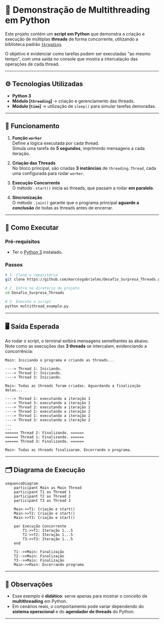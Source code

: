 # 🧵 Demonstração de Multithreading em Python

Este projeto contém um **script em Python** que demonstra a criação e execução de múltiplas **threads** de forma concorrente, utilizando a biblioteca padrão [`threading`](https://docs.python.org/3/library/threading.html).

O objetivo é evidenciar como tarefas podem ser executadas "ao mesmo tempo", com uma saída no console que mostra a intercalação das operações de cada thread.

---

## ⚙️ Tecnologias Utilizadas

- **Python 3**
- **Módulo [`threading`]** → criação e gerenciamento das threads.
- **Módulo [`time`]** → utilização de `sleep()` para simular tarefas demoradas.

---

## 📖 Funcionamento

1. **Função `worker`**  
   Define a lógica executada por cada thread.  
   Simula uma tarefa de **5 segundos**, imprimindo mensagens a cada iteração.

2. **Criação das Threads**  
   No bloco principal, são criadas **3 instâncias** de `threading.Thread`, cada uma configurada para rodar `worker`.

3. **Execução Concorrente**  
   O método `.start()` inicia as threads, que passam a rodar **em paralelo**.

4. **Sincronização**  
   O método `.join()` garante que o programa principal **aguarde a conclusão** de todas as threads antes de encerrar.

---

## 🚀 Como Executar

### Pré-requisitos
- Ter o [Python 3](https://www.python.org/downloads/) instalado.

### Passos
```sh
# 1. Clone o repositório
git clone https://github.com/marcosgabrielms/Desafio_Surpresa_Threads.git

# 2. Entre no diretório do projeto
cd Desafio_Surpresa_Threads

# 3. Execute o script
python multithread_example.py
```

---

## 🖥️ Saída Esperada

Ao rodar o script, o terminal exibirá mensagens semelhantes às abaixo.  
Note como as execuções das **3 threads** se intercalam, evidenciando a concorrência:

```
Main: Iniciando o programa e criando as threads...

----> Thread 1: Iniciando.
----> Thread 2: Iniciando.
----> Thread 3: Iniciando.

Main: Todas as threads foram criadas. Aguardando a finalização delas...

----> Thread 1: executando a iteração 1
----> Thread 3: executando a iteração 1
----> Thread 2: executando a iteração 1
----> Thread 2: executando a iteração 2
----> Thread 1: executando a iteração 2
----> Thread 3: executando a iteração 2
...
...
====== Thread 2: Finalizando. ======
====== Thread 1: Finalizando. ======
====== Thread 3: Finalizando. ======

Main: Todas as threads finalizaram. Encerrando o programa.
```

---

## 🗂️ Diagrama de Execução

```mermaid
sequenceDiagram
    participant Main as Main Thread
    participant T1 as Thread 1
    participant T2 as Thread 2
    participant T3 as Thread 3

    Main->>T1: Criação e start()
    Main->>T2: Criação e start()
    Main->>T3: Criação e start()

    par Execução Concorrente
        T1->>T1: Iteração 1...5
        T2->>T2: Iteração 1...5
        T3->>T3: Iteração 1...5
    end

    T1-->>Main: Finalização
    T2-->>Main: Finalização
    T3-->>Main: Finalização
    Main->>Main: Encerrando programa
```

---

## 📌 Observações

- Esse exemplo é **didático**: serve apenas para mostrar o conceito de **multithreading** em Python.
- Em cenários reais, o comportamento pode variar dependendo do **sistema operacional** e do **agendador de threads** do Python.

---
